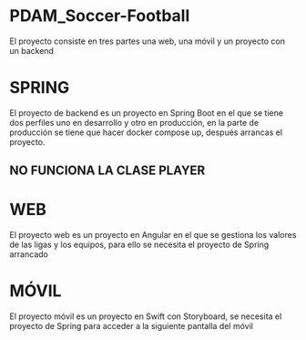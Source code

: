 # PDAM_Soccer-Football

El proyecto consiste en tres partes una web, una móvil y un proyecto con un backend

# SPRING

El proyecto de backend es un proyecto en Spring Boot en el que se tiene dos perfiles uno en desarrollo y otro en producción, en la parte de producción se tiene que hacer docker compose up, después arrancas el proyecto.

## NO FUNCIONA LA CLASE PLAYER

# WEB

El proyecto web es un proyecto en Angular en el que se gestiona los valores de las ligas y los equipos, para ello se necesita el proyecto de Spring arrancado

# MÓVIL

El proyecto móvil es un proyecto en Swift con Storyboard, se necesita el proyecto de Spring para acceder a la siguiente pantalla del móvil
